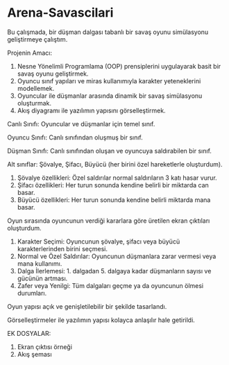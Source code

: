 # Arena-Savascilari
Bu çalışmada, bir düşman dalgası tabanlı bir savaş oyunu simülasyonu geliştirmeye çalıştım.

Projenin Amacı: 
1. Nesne Yönelimli Programlama (OOP) prensiplerini uygulayarak basit bir savaş oyunu geliştirmek.
2. Oyuncu sınıf yapıları ve miras kullanımıyla karakter yeteneklerini modellemek.
3. Oyuncular ile düşmanlar arasında dinamik bir savaş simülasyonu oluşturmak.
4. Akış diyagramı ile yazılımın yapısını görselleştirmek.

Canlı Sınıfı: Oyuncular ve düşmanlar için temel sınıf.

Oyuncu Sınıfı: Canlı sınıfından oluşmuş bir sınıf.

Düşman Sınıfı: Canlı sınıfından oluşan ve oyuncuya saldırabilen bir sınıf.

Alt sınıflar: Şövalye, Şifacı, Büyücü (her birini özel hareketlerle oluşturdum).
1. Şövalye özellikleri: Özel saldırılar normal saldırıların 3 katı hasar vurur.
2. Şifacı özellikleri: Her turun sonunda kendine belirli bir miktarda can basar.
3. Büyücü özellikleri: Her turun sonunda kendine belirli miktarda mana basar.

Oyun sırasında oyuncunun verdiği kararlara göre üretilen ekran çıktıları oluşturdum.
1. Karakter Seçimi: Oyuncunun şövalye, şifacı veya büyücü karakterlerinden birini seçmesi.
2. Normal ve Özel Saldırılar: Oyuncunun düşmanlara zarar vermesi veya mana kullanımı.
3. Dalga İlerlemesi: 1. dalgadan 5. dalgaya kadar düşmanların sayısı ve gücünün artması.
4. Zafer veya Yenilgi: Tüm dalgaları geçme ya da oyuncunun ölmesi durumları.

Oyun yapısı açık ve genişletilebilir bir şekilde tasarlandı.

Görselleştirmeler ile yazılımın yapısı kolayca anlaşılır hale getirildi.

EK DOSYALAR:
1. Ekran çıktısı örneği
2. Akış şeması
